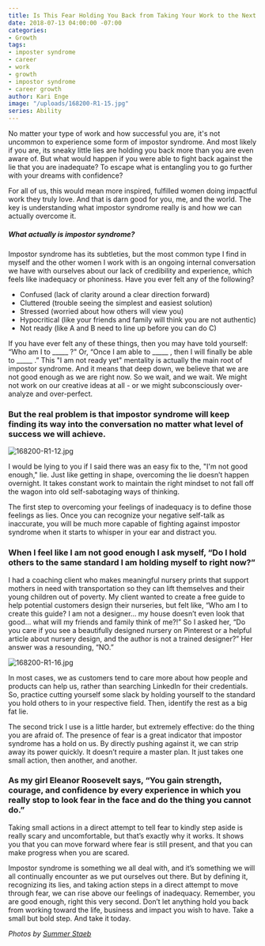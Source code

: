 ```yaml
---
title: Is This Fear Holding You Back from Taking Your Work to the Next Level?
date: 2018-07-13 04:00:00 -07:00
categories:
- Growth
tags:
- imposter syndrome
- career
- work
- growth
- impostor syndrome
- career growth
author: Kari Enge
image: "/uploads/168200-R1-15.jpg"
series: Ability
---
```


No matter your type of work and how successful you are, it's not uncommon to experience some form of impostor syndrome. And most likely if you are, its sneaky little lies are holding you back more than you are even aware of. But what would happen if you were able to fight back against the lie that you are inadequate? To escape what is entangling you to go further with your dreams with confidence?

For all of us, this would mean more inspired, fulfilled women doing impactful work they truly love. And that is darn good for you, me, and the world. The key is understanding what impostor syndrome really is and how we can actually overcome it.

##### What actually is impostor syndrome?

Impostor syndrome has its subtleties, but the most common type I find in myself and the other women I work with is an ongoing internal conversation we have with ourselves about our lack of credibility and experience, which feels like inadequacy or phoniness. Have you ever felt any of the following?

- Confused (lack of clarity around a clear direction forward)  
- Cluttered (trouble seeing the simplest and easiest solution)  
- Stressed (worried about how others will view you)  
- Hypocritical (like your friends and family will think you are not authentic)  
- Not ready (like A and B need to line up before you can do C)

If you have ever felt any of these things, then you may have told yourself: “Who am I to  _____ ?" Or, “Once I am able to _____ , then I will finally be able to _____ .” This "I am not ready yet" mentality is actually the main root of impostor syndrome. And it means that deep down, we believe that we are not good enough as we are right now. So we wait, and we wait. We might not work on our creative ideas at all - or we might subconsciously over-analyze and over-perfect. 

### But the real problem is that impostor syndrome will keep finding its way into the conversation no matter what level of success we will achieve. 

![168200-R1-12.jpg](/uploads/168200-R1-12.jpg)

I would be lying to you if I said there was an easy fix to the, "I'm not good enough," lie. Just like getting in shape, overcoming the lie doesn’t happen overnight. It takes constant work to maintain the right mindset to not fall off the wagon into old self-sabotaging ways of thinking. 

The first step to overcoming your feelings of inadequacy is to define those feelings as lies. Once you can recognize your negative self-talk as inaccurate, you will be much more capable of fighting against impostor syndrome when it starts to whisper in your ear and distract you. 

### When I feel like I am not good enough I ask myself, “Do I hold others to the same standard I am holding myself to right now?” 

I had a coaching client who makes meaningful nursery prints that support mothers in need with transportation so they can lift themselves and their young children out of poverty. My client wanted to create a free guide to help potential customers design their nurseries, but felt like, “Who am I to create this guide? I am not a designer… my house doesn’t even look that good… what will my friends and family think of me?!” So I asked her, “Do you care if you see a beautifully designed nursery on Pinterest or a helpful article about nursery design, and the author is not a trained designer?” Her answer was a resounding, “NO.”

![168200-R1-16.jpg](/uploads/168200-R1-16.jpg)

In most cases, we as customers tend to care more about how people and products can help us, rather than searching LinkedIn for their credentials. So, practice cutting yourself some slack by holding yourself to the standard you hold others to in your respective field. Then, identify the rest as a big fat lie.

The second trick I use is a little harder, but extremely effective: do the thing you are afraid of. The presence of fear is a great indicator that impostor syndrome has a hold on us. By directly pushing against it, we can strip away its power quickly. It doesn’t require a master plan. It just takes one small action, then another, and another.

### As my girl Eleanor Roosevelt says, “You gain strength, courage, and confidence by every experience in which you really stop to look fear in the face and do the thing you cannot do.” 

Taking small actions in a direct attempt to tell fear to kindly step aside is really scary and uncomfortable, but that’s exactly why it works. It shows you that you can move forward where fear is still present, and that you can make progress when you are scared.

Impostor syndrome is something we all deal with, and it’s something we will all continually encounter as we put ourselves out there. But by defining it, recognizing its lies, and taking action steps in a direct attempt to move through fear, we can rise above our feelings of inadequacy. Remember, you are good enough, right this very second. Don’t let anything hold you back from working toward the life, business and impact you wish to have. Take a small but bold step. And take it today.

_Photos by [Summer Staeb](https://www.summerstaeb.com/)_ 